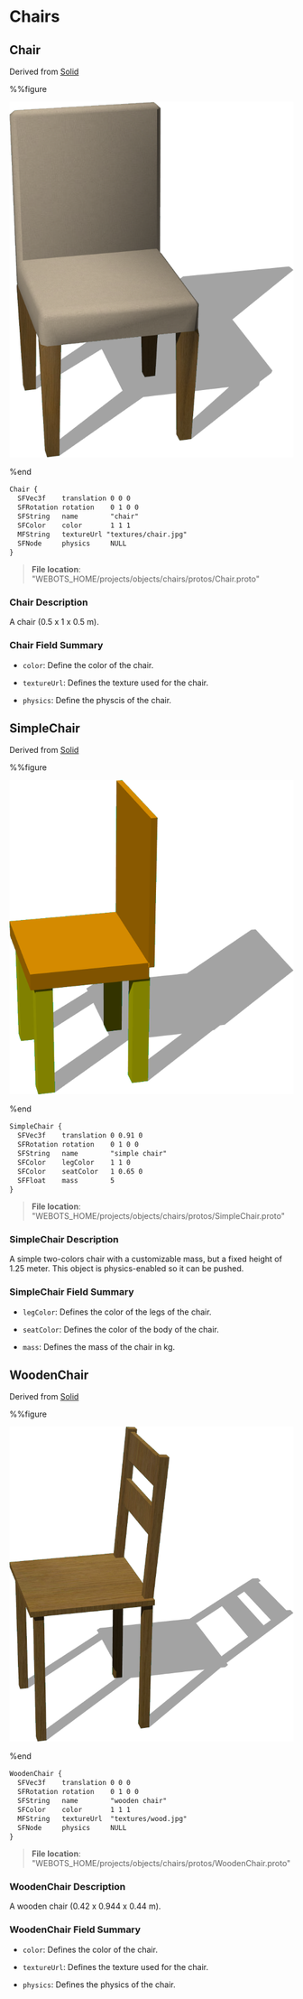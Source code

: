 # Chairs

## Chair

Derived from [Solid](../reference/solid.md)

%%figure

![Chair](images/objects/chairs/Chair/model.png)

%end

```
Chair {
  SFVec3f    translation 0 0 0
  SFRotation rotation    0 1 0 0
  SFString   name        "chair"
  SFColor    color       1 1 1                
  MFString   textureUrl "textures/chair.jpg"  
  SFNode     physics     NULL                 
}
```

> **File location**: "WEBOTS\_HOME/projects/objects/chairs/protos/Chair.proto"

### Chair Description

A chair (0.5 x 1 x 0.5 m).

### Chair Field Summary

- `color`: Define the color of the chair.

- `textureUrl`: Defines the texture used for the chair.

- `physics`: Define the physcis of the chair.

## SimpleChair

Derived from [Solid](../reference/solid.md)

%%figure

![SimpleChair](images/objects/chairs/SimpleChair/model.png)

%end

```
SimpleChair {
  SFVec3f    translation 0 0.91 0
  SFRotation rotation    0 1 0 0
  SFString   name        "simple chair"
  SFColor    legColor    1 1 0           
  SFColor    seatColor   1 0.65 0        
  SFFloat    mass        5               
}
```

> **File location**: "WEBOTS\_HOME/projects/objects/chairs/protos/SimpleChair.proto"

### SimpleChair Description

A simple two-colors chair with a customizable mass, but a fixed height of 1.25 meter.
This object is physics-enabled so it can be pushed.

### SimpleChair Field Summary

- `legColor`: Defines the color of the legs of the chair.

- `seatColor`: Defines the color of the body of the chair.

- `mass`: Defines the mass of the chair in kg.

## WoodenChair

Derived from [Solid](../reference/solid.md)

%%figure

![WoodenChair](images/objects/chairs/WoodenChair/model.png)

%end

```
WoodenChair {
  SFVec3f    translation 0 0 0
  SFRotation rotation    0 1 0 0
  SFString   name        "wooden chair"
  SFColor    color       1 1 1                
  MFString   textureUrl  "textures/wood.jpg"  
  SFNode     physics     NULL                 
}
```

> **File location**: "WEBOTS\_HOME/projects/objects/chairs/protos/WoodenChair.proto"

### WoodenChair Description

A wooden chair (0.42 x 0.944 x 0.44 m).

### WoodenChair Field Summary

- `color`: Defines the color of the chair.

- `textureUrl`: Defines the texture used for the chair.

- `physics`: Defines the physics of the chair.

